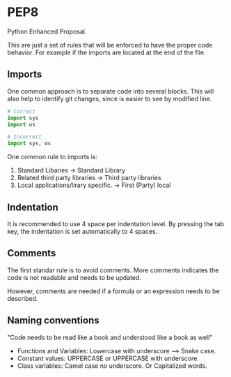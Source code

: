 # PEP8

Python Enhanced Proposal.

This are just a set of rules that will be enforced to have the proper code behavior. For example if the imports are located at the end of the file.

## Imports

One common approach is to separate code into several blocks. This will also help to identify git changes, since is easier to see by modified line.

```python
# Correct
import sys
import os
```

```python
# Incorrect
import sys, os
```

One common rule to imports is:

1. Standard Libaries -> Standard Library
2. Related third party libraries -> Third party libraries
3. Local applications/lirary specific. -> First (Party) local

## Indentation

It is recommended to use 4 space per indentation level. By pressing the tab key, the indentation is set automatically to 4 spaces.

## Comments

The first standar rule is to avoid comments. More comments indicates the code is not readable and needs to be updated.

However, comments are needed if a formula or an expression needs to be described.

## Naming conventions

"Code needs to be read like a book and understood like a book as well"

- Functions and Variables: Lowercase with underscore --> Snake case.
- Constant values: UPPERCASE or UPPERCASE with underscore.
- Class variables: Camel case no underscore. Or Capitalized words.
